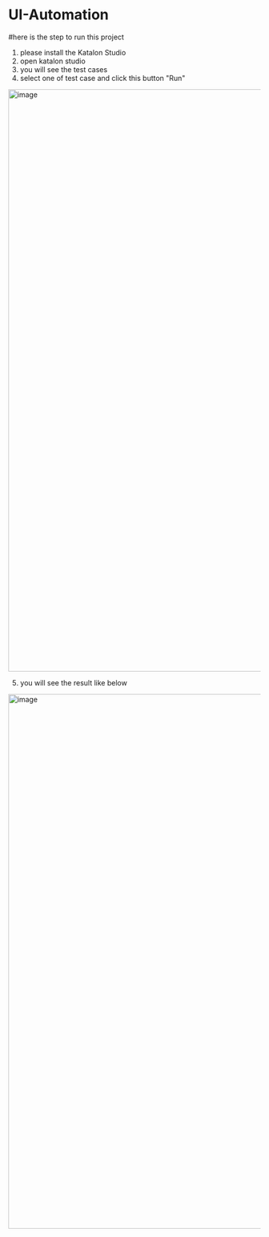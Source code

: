 # UI-Automation

#here is the step to run this project
1. please install the Katalon Studio
2. open katalon studio
3. you will see the test cases
4. select one of test case and click this button "Run"
<img width="1162" alt="image" src="https://github.com/1friyogi/UI-Automation/assets/58861875/adf7e287-73b8-4ba0-a955-87e9e9691dc2">

   
5. you will see the result like below

<img width="1067" alt="image" src="https://github.com/1friyogi/UI-Automation/assets/58861875/1391d1f6-b720-4469-b247-e60a95128a81">
